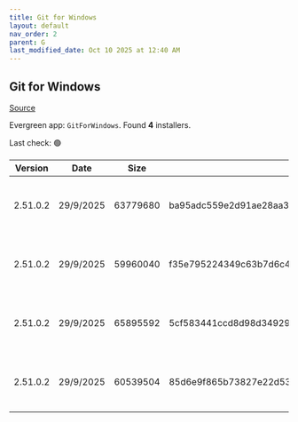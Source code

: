```yaml
---
title: Git for Windows
layout: default
nav_order: 2
parent: G
last_modified_date: Oct 10 2025 at 12:40 AM
---
```


## Git for Windows

[Source](https://gitforwindows.org/)

Evergreen app: `GitForWindows`. Found **4** installers.

Last check: 🟢

| Version  | Date      | Size     | Sha256                                                           | Architecture | InstallerType | Type | URI                                                                                                                                                                                                                            |
| -------- | --------- | -------- | ---------------------------------------------------------------- | ------------ | ------------- | ---- | ------------------------------------------------------------------------------------------------------------------------------------------------------------------------------------------------------------------------------ |
| 2.51.0.2 | 29/9/2025 | 63779680 | ba95adc559e2d91ae28aa354c0ffb06b2c54f2bf42985f278dded9ca31194816 | ARM64        | Default       | exe  | [https://github.com/git-for-windows/git/releases/download/v2.51.0.windows.2/Git-2.51.0.2-arm64.exe](https://github.com/git-for-windows/git/releases/download/v2.51.0.windows.2/Git-2.51.0.2-arm64.exe)                         |
| 2.51.0.2 | 29/9/2025 | 59960040 | f35e795224349c63b7d6c429c2d8404a6ce7e2e8f91934a3f6ba2ca8e7e285a8 | ARM64        | Portable      | exe  | [https://github.com/git-for-windows/git/releases/download/v2.51.0.windows.2/PortableGit-2.51.0.2-arm64.7z.exe](https://github.com/git-for-windows/git/releases/download/v2.51.0.windows.2/PortableGit-2.51.0.2-arm64.7z.exe)   |
| 2.51.0.2 | 29/9/2025 | 65895592 | 5cf583441ccd8d98d3492936235b6ee30c6847d1b3f49365d6a025b3432094ad | x64          | Default       | exe  | [https://github.com/git-for-windows/git/releases/download/v2.51.0.windows.2/Git-2.51.0.2-64-bit.exe](https://github.com/git-for-windows/git/releases/download/v2.51.0.windows.2/Git-2.51.0.2-64-bit.exe)                       |
| 2.51.0.2 | 29/9/2025 | 60539504 | 85d6e9f865b73827e22d532fd6cd5b93987c8d264142786b0721956619d5c00e | x64          | Portable      | exe  | [https://github.com/git-for-windows/git/releases/download/v2.51.0.windows.2/PortableGit-2.51.0.2-64-bit.7z.exe](https://github.com/git-for-windows/git/releases/download/v2.51.0.windows.2/PortableGit-2.51.0.2-64-bit.7z.exe) |

